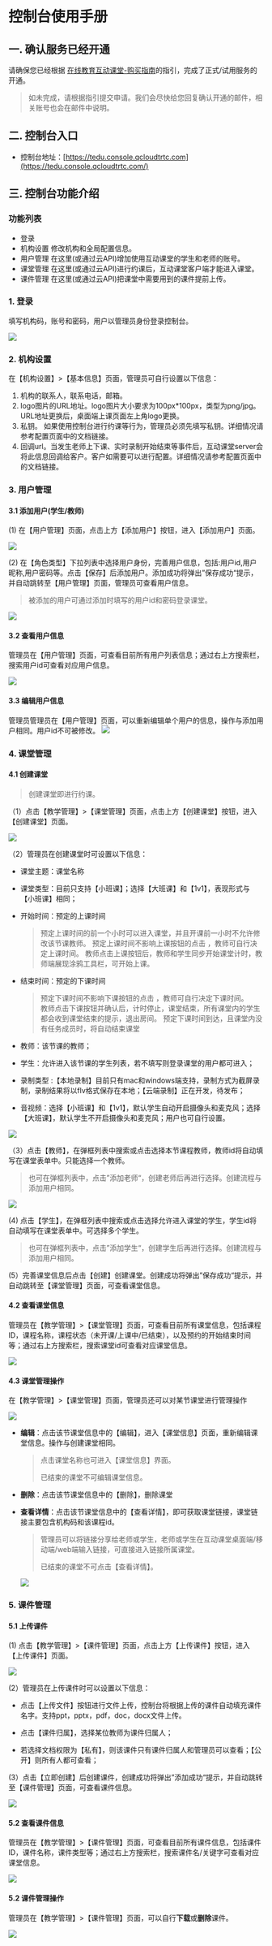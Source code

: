 # 控制台使用手册


## 一. 确认服务已经开通

请确保您已经根据 [在线教育互动课堂-购买指南](https://cloud.tencent.com/document/product/680/34356)的指引，完成了正式/试用服务的开通。
> 如未完成，请根据指引提交申请。我们会尽快给您回复确认开通的邮件，相关账号也会在邮件中说明。


## 二. 控制台入口
- 控制台地址：[https://tedu.console.qcloudtrtc.com](https://tedu.console.qcloudtrtc.com/)


## 三. 控制台功能介绍

### 功能列表

- 登录
- 机构设置
  修改机构和全局配置信息。
- 用户管理
  在这里(或通过云API)增加使用互动课堂的学生和老师的账号。
- 课堂管理
  在这里(或通过云API)进行约课后，互动课堂客户端才能进入课堂。
- 课件管理
  在这里(或通过云API)把课堂中需要用到的课件提前上传。

### 1. 登录

填写机构码，账号和密码，用户以管理员身份登录控制台。

![](https://main.qcloudimg.com/raw/5d6f0d87a975ebb5024fec1499e46b57.png)

### 2. 机构设置

在【机构设置】>【基本信息】页面，管理员可自行设置以下信息：
1. 机构的联系人，联系电话，邮箱。
2. logo图片的URL地址。logo图片大小要求为100px*100px，类型为png/jpg。URL地址更换后，桌面端上课页面左上角logo更换。
3. 私钥。
   如果使用控制台进行约课等行为，管理员必须先填写私钥。详细情况请参考配置页面中的文档链接。
4. 回调url。当发生老师上下课、实时录制开始结束等事件后，互动课堂server会将此信息回调给客户。客户如需要可以进行配置。详细情况请参考配置页面中的文档链接。

### 3. 用户管理

#### 3.1 添加用户(学生/教师)

(1)  在【用户管理】页面，点击上方【添加用户】按钮，进入【添加用户】页面。

![](https://main.qcloudimg.com/raw/a59e3a560a575f48e0c279aeeef60f46.png)

(2) 在【角色类型】下拉列表中选择用户身份，完善用户信息，包括:用户id,用户昵称,用户密码等。点击【保存】后添加用户。添加成功将弹出”保存成功“提示，并自动跳转至【用户管理】页面，管理员可查看用户信息。

>被添加的用户可通过添加时填写的用户id和密码登录课堂。

![](https://main.qcloudimg.com/raw/7ed2ef84768cc4e84d93b9ec44b0e4e2.png)

#### 3.2 查看用户信息

管理员在【用户管理】页面，可查看目前所有用户列表信息；通过右上方搜索栏，搜索用户id可查看对应用户信息。

![](https://main.qcloudimg.com/raw/64d83dc31b68bd9eae33f2d9c0d09150.png)

#### 3.3 编辑用户信息
管理员管理员在【用户管理】页面，可以重新编辑单个用户的信息，操作与添加用户相同。用户id不可被修改。
![](https://main.qcloudimg.com/raw/93a5fd74913a73e03879573fb0db60b3.png)

### 4. 课堂管理

#### 4.1 创建课堂

>创建课堂即进行约课。

（1）点击【教学管理】>【课堂管理】页面，点击上方【创建课堂】按钮，进入【创建课堂】页面。

![](https://main.qcloudimg.com/raw/c56496c8d80a9558255483a76c2f9172.png)

（2）管理员在创建课堂时可设置以下信息：

- 课堂主题：课堂名称

- 课堂类型：目前只支持【小班课】；选择【大班课】和【1v1】，表现形式与【小班课】相同；

- 开始时间：预定的上课时间

  > 预定上课时间的前一个小时可以进入课堂，并且开课前一小时不允许修改该节课教师。
  >预定上课时间不影响上课按钮的点击 ，教师可自行决定上课时间。
  >教师点击上课按钮后，教师和学生同步开始课堂计时，教师端展现涂鸦工具栏，可开始上课。

- 结束时间：预定的下课时间

  > 预定下课时间不影响下课按钮的点击 ，教师可自行决定下课时间。  
  > 教师点击下课按钮并确认后，计时停止，课堂结束，所有课堂内的学生都会收到课堂结束的提示，退出房间。
  >预定下课时间到达，且课堂内没有任务成员时，将自动结束课堂

- 教师：该节课的教师；                                                 

- 学生：允许进入该节课的学生列表，若不填写则登录课堂的用户都可进入；   

- 录制类型 :【本地录制】目前只有mac和windows端支持，录制方式为截屏录制，录制结果将以flv格式保存在本地；【云端录制】正在开发，待发布；

- 音视频：选择【小班课】和【1v1】，默认学生自动开启摄像头和麦克风；选择【大班课】，默认学生不开启摄像头和麦克风；用户也可自行设置。

![](https://main.qcloudimg.com/raw/eb4c23150aaa61ee2f1cd6b67a5c18f4.png)

（3）点击【教师】，在弹框列表中搜索或点击选择本节课程教师，教师id将自动填写在课堂表单中。只能选择一个教师。

> 也可在弹框列表中，点击”添加老师“，创建老师后再进行选择。创建流程与添加用户相同。

![](https://main.qcloudimg.com/raw/a28f4461d298d725434f2167635c9927.png)

(4) 点击【学生】，在弹框列表中搜索或点击选择允许进入课堂的学生，学生id将自动填写在课堂表单中。可选择多个学生。
> 也可在弹框列表中，点击”添加学生“，创建学生后再进行选择。创建流程与添加用户相同。

(5）完善课堂信息后点击【创建】创建课堂。创建成功将弹出”保存成功“提示，并自动跳转至【课堂管理】页面，可查看课堂信息。

#### 4.2 查看课堂信息

管理员在【教学管理】>【课堂管理】页面，可查看目前所有课堂信息，包括课程ID，课程名称，课程状态（未开课/上课中/已结束），以及预约的开始结束时间等；通过右上方搜索栏，搜索课堂id可查看对应课堂信息。

![](https://main.qcloudimg.com/raw/32d0930db909339510127c963421b92a.png)

#### 4.3 课堂管理操作

在【教学管理】>【课堂管理】页面，管理员还可以对某节课堂进行管理操作

![](https://main.qcloudimg.com/raw/fa9931ff05f4c67032b2ecae66b2b805.png)

- **编辑**：点击该节课堂信息中的【编辑】，进入【课堂信息】页面，重新编辑课堂信息。操作与创建课堂相同。

  >点击课堂名称也可进入【课堂信息】界面。
  >
  >已结束的课堂不可编辑课堂信息。

- **删除**：点击该节课堂信息中的【删除】，删除课堂

- **查看详情**：点击该节课堂信息中的【查看详情】，即可获取课堂链接，课堂链接主要包含机构码和该课程id。

  > 管理员可以将链接分享给老师或学生，老师或学生在互动课堂桌面端/移动端/web端输入链接，可直接进入链接所属课堂。 
  >
  > 已结束的课堂不可点击【查看详情】。

  ![](https://main.qcloudimg.com/raw/c38a44133f910f12be3605ce1acd7b0c.png)

### 5. 课件管理

#### 5.1 上传课件

(1) 点击【教学管理】>【课件管理】页面，点击上方【上传课件】按钮，进入【上传课件】页面。

![](https://main.qcloudimg.com/raw/dbe6bbcd4e455d13648ae3388664421d.png)

(2）管理员在上传课件时可以设置以下信息：

- 点击【上传文件】按钮进行文件上传，控制台将根据上传的课件自动填充课件名字。支持ppt，pptx，pdf，doc，docx文件上传。

- 点击【课件归属】，选择某位教师为课件归属人；

- 若选择文档权限为【私有】，则该课件只有课件归属人和管理员可以查看；【公开】则所有人都可查看；


(3）点击【立即创建】后创建课件，创建成功将弹出”添加成功“提示，并自动跳转至【课件管理】页面，可查看课件信息。 

![](https://main.qcloudimg.com/raw/3d58e531d497c82084144504a28ccd10.png)

#### 5.2 查看课件信息

管理员在【教学管理】>【课件管理】页面，可查看目前所有课件信息，包括课件ID，课件名称，课件类型等；通过右上方搜索栏，搜索课件名/关键字可查看对应课堂信息。

![](https://main.qcloudimg.com/raw/f6abfc4d51892a8cd271c00e6f66a303.png)

#### 5.2 课件管理操作

管理员在【教学管理】>【课件管理】页面，可以自行**下载**或**删除**课件。

![](https://main.qcloudimg.com/raw/05b7edb9e6880ed8a77f28a7fd89069d.png)